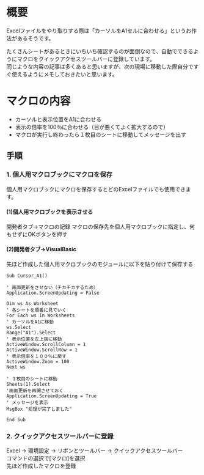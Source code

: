 # 概要
Excelファイルをやり取りする際は「カーソルをA1セルに合わせる」というお作法があるそうです。  
  
たくさんシートがあるときにいちいち確認するのが面倒なので、自動でできるようにマクロをクイックアクセスツールバーに登録しています。  
同じような内容の記事は多くあると思いますが、次の現場に移動した際自分ですぐ使えるようにメモしておきたいと思います。  

# マクロの内容
- カーソルと表示位置をA1に合わせる
- 表示の倍率を100％に合わせる（目が悪くてよく拡大するので）
- マクロが実行し終わったら１枚目のシートに移動してメッセージを出す

## 手順
### 1. 個人用マクロブックにマクロを保存
個人用マクロブックにマクロを保存するとどのExcelファイルでも使用できます。

#### (1)個人用マクロブックを表示させる
開発者タブ->マクロの記録
マクロの保存先を個人用マクロブックに指定し、何もせずにOKボタンを押す

#### (2)開発者タブ->VisualBasic
先ほど作成した個人用マクロブックのモジュールに以下を貼り付けて保存する
```
Sub Cursor_A1()

' 画面更新をさせない（チカチカするため）
Application.ScreenUpdating = False

Dim ws As Worksheet
' 各シートを順番に見ていく
For Each ws In Worksheets
' カーソルをA1に移動
ws.Select
Range("A1").Select
' 表示位置を左上端に移動
ActiveWindow.ScrollColumn = 1
ActiveWindow.ScrollRow = 1
' 表示倍率を１００％に戻す
ActiveWindow.Zoom = 100
Next ws

' １枚目のシートに移動
Sheets(1).Select
'画面更新を再開させておく
Application.ScreenUpdating = True
' メッセージを表示
MsgBox "処理が完了しました"

End Sub
```


### 2. クイックアクセスツールバーに登録
Excel -> 環境設定 -> リボンとツールバー -> クイックアクセスツールバー  
コマンドの選択で[マクロ]を選択  
先ほど作成したマクロを登録  
